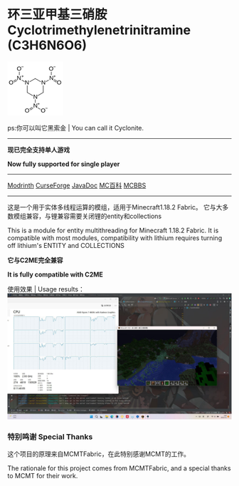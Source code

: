 # 环三亚甲基三硝胺 Cyclotrimethylenetrinitramine (C3H6N6O6)

![Logo](logo.png)

ps:你可以叫它黑索金 | You can call it Cyclonite.
****

**现已完全支持单人游戏**

**Now fully supported for single player**

****
[Modrinth](https://modrinth.com/mod/c3h6n6o6)
[CurseForge](https://www.curseforge.com/minecraft/mc-mods/c3h6n6o6)
[JavaDoc](https://doc.c3h6n6o6.korostudio.cn/)
[MC百科](https://www.mcmod.cn/class/6841.html)
[MCBBS](https://www.mcbbs.net/thread-1359824-1-1.html)


****
这是一个用于实体多线程运算的模组，适用于Minecraft1.18.2 Fabric。
它与大多数模组兼容，与锂兼容需要关闭锂的entity和collections

This is a module for entity multithreading for Minecraft 1.18.2 Fabric.
It is compatible with most modules, compatibility with lithium requires turning off lithium's ENTITY and COLLECTIONS

**它与C2ME完全兼容**

**It is fully compatible with C2ME**

使用效果 | Usage results：
![img.png](img.png)

### 特别鸣谢 Special Thanks
这个项目的原理来自MCMTFabric，在此特别感谢MCMT的工作。

The rationale for this project comes from MCMTFabric, and a special thanks to MCMT for their work.
